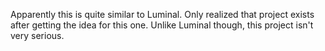Apparently this is quite similar to Luminal. Only realized that project exists after getting the idea for this one. Unlike Luminal though, this project isn't very serious.
